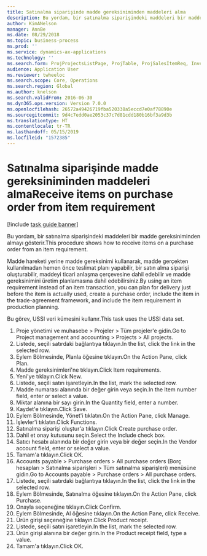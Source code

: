 ```yaml
---
title: Satınalma siparişinde madde gereksiniminden maddeleri alma
description: Bu yordam, bir satınalma siparişindeki maddeleri bir madde gereksiniminden almayı gösterir.
author: KimANelson
manager: AnnBe
ms.date: 08/29/2018
ms.topic: business-process
ms.prod: ''
ms.service: dynamics-ax-applications
ms.technology: ''
ms.search.form: ProjProjectsListPage, ProjTable, ProjSalesItemReq, InventItemIdLookupSimple, PurchCreateFromSalesOrder, VendAccountItemLookup, PurchTable, PurchEditLines
audience: Application User
ms.reviewer: twheeloc
ms.search.scope: Core, Operations
ms.search.region: Global
ms.author: knelson
ms.search.validFrom: 2016-06-30
ms.dyn365.ops.version: Version 7.0.0
ms.openlocfilehash: 26572a49426719fba520338a5eccd7e0af78890e
ms.sourcegitcommit: 9d4c7edd0ae2053c37c7d81cdd180b16bf3a9d3b
ms.translationtype: HT
ms.contentlocale: tr-TR
ms.lasthandoff: 05/15/2019
ms.locfileid: "1572385"
---
```

# <a name="receive-items-on-purchase-order-from-item-requirement"></a><span data-ttu-id="1c60a-103">Satınalma siparişinde madde gereksiniminden maddeleri alma</span><span class="sxs-lookup"><span data-stu-id="1c60a-103">Receive items on purchase order from item requirement</span></span>

[!include [task guide banner](../../includes/task-guide-banner.md)]

<span data-ttu-id="1c60a-104">Bu yordam, bir satınalma siparişindeki maddeleri bir madde gereksiniminden almayı gösterir.</span><span class="sxs-lookup"><span data-stu-id="1c60a-104">This procedure shows how to receive items on a purchase order from an item requirement.</span></span>

<span data-ttu-id="1c60a-105">Madde hareketi yerine madde gereksinimi kullanarak, madde gerçekten kullanılmadan hemen önce teslimat planı yapabilir, bir satın alma siparişi oluşturabilir, maddeyi ticari anlaşma çerçevesine dahil edebilir ve madde gereksinimini üretim planlamasına dahil edebilirsiniz.</span><span class="sxs-lookup"><span data-stu-id="1c60a-105">By using an item requirement instead of an item transaction, you can plan for delivery just before the item is actually used, create a purchase order, include the item in the trade-agreement framework, and include the item requirement in production planning.</span></span> 

<span data-ttu-id="1c60a-106">Bu görev, USSI veri kümesini kullanır.</span><span class="sxs-lookup"><span data-stu-id="1c60a-106">This task uses the USSI data set.</span></span>

1. <span data-ttu-id="1c60a-107">Proje yönetimi ve muhasebe > Projeler > Tüm projeler'e gidin.</span><span class="sxs-lookup"><span data-stu-id="1c60a-107">Go to Project management and accounting > Projects > All projects.</span></span>
2. <span data-ttu-id="1c60a-108">Listede, seçili satırdaki bağlantıya tıklayın.</span><span class="sxs-lookup"><span data-stu-id="1c60a-108">In the list, click the link in the selected row.</span></span>
3. <span data-ttu-id="1c60a-109">Eylem Bölmesinde, Planla öğesine tıklayın.</span><span class="sxs-lookup"><span data-stu-id="1c60a-109">On the Action Pane, click Plan.</span></span>
4. <span data-ttu-id="1c60a-110">Madde gereksinimleri'ne tıklayın.</span><span class="sxs-lookup"><span data-stu-id="1c60a-110">Click Item requirements.</span></span>
5. <span data-ttu-id="1c60a-111">Yeni'ye tıklayın.</span><span class="sxs-lookup"><span data-stu-id="1c60a-111">Click New.</span></span>
6. <span data-ttu-id="1c60a-112">Listede, seçili satırı işaretleyin.</span><span class="sxs-lookup"><span data-stu-id="1c60a-112">In the list, mark the selected row.</span></span>
7. <span data-ttu-id="1c60a-113">Madde numarası alanında bir değer girin veya seçin.</span><span class="sxs-lookup"><span data-stu-id="1c60a-113">In the Item number field, enter or select a value.</span></span>
8. <span data-ttu-id="1c60a-114">Miktar alanına bir sayı girin.</span><span class="sxs-lookup"><span data-stu-id="1c60a-114">In the Quantity field, enter a number.</span></span>
9. <span data-ttu-id="1c60a-115">Kaydet'e tıklayın.</span><span class="sxs-lookup"><span data-stu-id="1c60a-115">Click Save.</span></span>
10. <span data-ttu-id="1c60a-116">Eylem Bölmesinde, Yönet'i tıklatın.</span><span class="sxs-lookup"><span data-stu-id="1c60a-116">On the Action Pane, click Manage.</span></span>
11. <span data-ttu-id="1c60a-117">İşlevler'i tıklatın.</span><span class="sxs-lookup"><span data-stu-id="1c60a-117">Click Functions.</span></span>
12. <span data-ttu-id="1c60a-118">Satınalma siparişi oluştur'a tıklayın.</span><span class="sxs-lookup"><span data-stu-id="1c60a-118">Click Create purchase order.</span></span>
13. <span data-ttu-id="1c60a-119">Dahil et onay kutusunu seçin.</span><span class="sxs-lookup"><span data-stu-id="1c60a-119">Select the Include check box.</span></span>
14. <span data-ttu-id="1c60a-120">Satıcı hesabı alanında bir değer girin veya bir değer seçin.</span><span class="sxs-lookup"><span data-stu-id="1c60a-120">In the Vendor account field, enter or select a value.</span></span>
15. <span data-ttu-id="1c60a-121">Tamam'a tıklayın.</span><span class="sxs-lookup"><span data-stu-id="1c60a-121">Click OK.</span></span>
16. <span data-ttu-id="1c60a-122">Accounts payable > Purchase orders > All purchase orders (Borç hesapları > Satınalma siparişleri > Tüm satınalma siparişleri) menüsüne gidin.</span><span class="sxs-lookup"><span data-stu-id="1c60a-122">Go to Accounts payable > Purchase orders > All purchase orders.</span></span>
17. <span data-ttu-id="1c60a-123">Listede, seçili satırdaki bağlantıya tıklayın.</span><span class="sxs-lookup"><span data-stu-id="1c60a-123">In the list, click the link in the selected row.</span></span>
18. <span data-ttu-id="1c60a-124">Eylem Bölmesinde, Satınalma öğesine tıklayın.</span><span class="sxs-lookup"><span data-stu-id="1c60a-124">On the Action Pane, click Purchase.</span></span>
19. <span data-ttu-id="1c60a-125">Onayla seçeneğine tıklayın.</span><span class="sxs-lookup"><span data-stu-id="1c60a-125">Click Confirm.</span></span>
20. <span data-ttu-id="1c60a-126">Eylem Bölmesinde, Al öğesine tıklayın.</span><span class="sxs-lookup"><span data-stu-id="1c60a-126">On the Action Pane, click Receive.</span></span>
21. <span data-ttu-id="1c60a-127">Ürün girişi seçeneğine tıklayın.</span><span class="sxs-lookup"><span data-stu-id="1c60a-127">Click Product receipt.</span></span>
22. <span data-ttu-id="1c60a-128">Listede, seçili satırı işaretleyin.</span><span class="sxs-lookup"><span data-stu-id="1c60a-128">In the list, mark the selected row.</span></span>
23. <span data-ttu-id="1c60a-129">Ürün girişi alanına bir değer girin.</span><span class="sxs-lookup"><span data-stu-id="1c60a-129">In the Product receipt field, type a value.</span></span>
24. <span data-ttu-id="1c60a-130">Tamam'a tıklayın.</span><span class="sxs-lookup"><span data-stu-id="1c60a-130">Click OK.</span></span>

